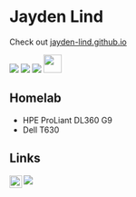 # Jayden Lind

Check out [jayden-lind.github.io](https://jayden-lind.github.io/)

<a href="https://www.docker.com/" title="Docker"><img src="https://raw.githubusercontent.com/hussainweb/hussainweb/main/icons/docker.png" /></a>
<a href="https://www.python.org/" title="Python"><img src="https://raw.githubusercontent.com/hussainweb/hussainweb/main/icons/python.png" /></a>
<a href="https://www.typescriptlang.org/" title="TypeScript"><img src="https://raw.githubusercontent.com/hussainweb/hussainweb/main/icons/typescript.png" /></a>
<a href="https://kubernetes.io/" title="Kubernetes"><img src="https://upload.wikimedia.org/wikipedia/commons/3/39/Kubernetes_logo_without_workmark.svg" width="32" height="32"/></a>

## Homelab
* HPE ProLiant DL360 G9
* Dell T630

## Links
<a href="https://www.linkedin.com/in/jayden-lind/">
  <img align="left" alt="Jayden's LinkedIn" width="22px" src="https://raw.githubusercontent.com/peterthehan/peterthehan/master/assets/linkedin.svg" />
</a>
<a target="_blank" href="https://jayden-lind.github.io"><img src="https://img.shields.io/badge/-WEB-FF4088?style=for-the-badge&logo=Hugo&logoColor=white"></img></a>	
